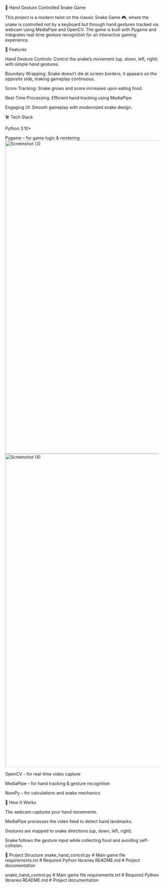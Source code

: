 🐍 Hand Gesture Controlled Snake Game

This project is a modern twist on the classic Snake Game 🎮, where the snake is controlled not by a keyboard but through hand gestures tracked via webcam using MediaPipe and OpenCV. The game is built with Pygame and integrates real-time gesture recognition for an interactive gaming experience.

🚀 Features

Hand Gesture Controls: Control the snake’s movement (up, down, left, right) with simple hand gestures.

Boundary Wrapping: Snake doesn’t die at screen borders; it appears on the opposite side, making gameplay continuous.

Score Tracking: Snake grows and score increases upon eating food.

Real-Time Processing: Efficient hand tracking using MediaPipe.

Engaging UI: Smooth gameplay with modernized snake design.

🛠️ Tech Stack

Python 3.10+

Pygame – for game logic & rendering
<img width="1280" height="1024" alt="Screenshot (3)" src="https://github.com/user-attachments/assets/3542db53-d9f2-4ebc-a27d-71ee6fdd4874" />
<img width="1280" height="1024" alt="Screenshot (4)" src="https://github.com/user-attachments/assets/79791135-f00d-4c53-afce-167fbf2acd42" />


OpenCV – for real-time video capture

MediaPipe – for hand tracking & gesture recognition

NumPy – for calculations and snake mechanics

🎯 How It Works

The webcam captures your hand movements.

MediaPipe processes the video feed to detect hand landmarks.

Gestures are mapped to snake directions (up, down, left, right).

Snake follows the gesture input while collecting food and avoiding self-collision.

📂 Project Structure
snake_hand_control.py   # Main game file
requirements.txt        # Required Python libraries
README.md               # Project documentation

snake_hand_control.py   # Main game file
requirements.txt        # Required Python libraries
README.md               # Project documentation
